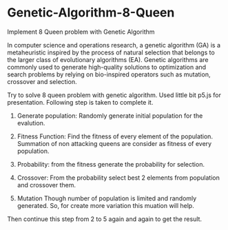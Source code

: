 # Genetic-Algorithm-8-Queen
Implement 8 Queen problem with Genetic Algorithm

In computer science and operations research, a genetic algorithm (GA) is a metaheuristic inspired by the process of natural selection that belongs to the larger class of evolutionary algorithms (EA). Genetic algorithms are commonly used to generate high-quality solutions to optimization and search problems by relying on bio-inspired operators such as mutation, crossover and selection.

Try to solve 8 queen problem with genetic algorithm. Used little bit p5.js for presentation. Following step is taken to complete it.

1. Generate population:
Randomly generate initial population for the evalution. 

2. Fitness Function:
Find the fitness of every element of the population. Summation of non attacking queens are consider as fitness of every population.

3. Probability:
from the fitness generate the probability for selection.

4. Crossover:
From the probability select best 2 elements from population and crossover them.

5. Mutation
Though number of population is limited and randomly generated. So, for create more variation this muation will help.

Then continue this step from 2 to 5 again and again to get the result. 
